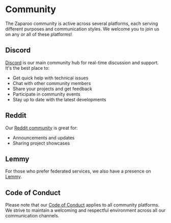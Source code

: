 # Community

The Zaparoo community is active across several platforms, each serving different purposes and communication styles. We welcome you to join us on any or all of these platforms!

## Discord

[Discord](https://discord.gg/zaparoo) is our main community hub for real-time discussion and support. It's the best place to:

- Get quick help with technical issues
- Chat with other community members
- Share your projects and get feedback
- Participate in community events
- Stay up to date with the latest developments

## Reddit

Our [Reddit community](https://www.reddit.com/r/zaparoo) is great for:

- Announcements and updates
- Sharing project showcases

## Lemmy

For those who prefer federated services, we also have a presence on [Lemmy](https://lemmy.world/c/zaparoo).

## Code of Conduct

Please note that our [Code of Conduct](/conduct/) applies to all community platforms. We strive to maintain a welcoming and respectful environment across all our communication channels.
